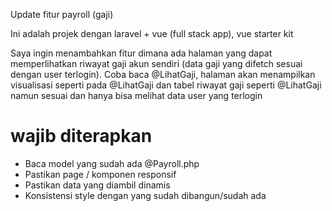 Update fitur payroll (gaji)

Ini adalah projek dengan laravel + vue (full stack app), vue starter kit


Saya ingin menambahkan fitur dimana ada halaman yang dapat memperlihatkan riwayat gaji akun sendiri (data gaji yang difetch sesuai dengan user terlogin). Coba baca @LihatGaji, halaman akan menampilkan visualisasi seperti pada @LihatGaji dan tabel riwayat gaji seperti @LihatGaji namun sesuai dan hanya bisa melihat data user yang terlogin

# wajib diterapkan
- Baca model yang sudah ada @Payroll.php 
- Pastikan page / komponen responsif
- Pastikan data yang diambil dinamis
- Konsistensi style dengan yang sudah dibangun/sudah ada